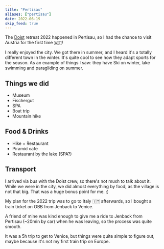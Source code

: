 ```yaml
---
title: "Pertisau"
aliases: ["pertisau"]
date: 2022-06-19
skip_feed: true
---
```


The [Doist](/doist) retreat 2022 happened in Pertisau, so I had the chance to
visit Austria for the first time 🇦🇹!

I really enjoyed the city. We got there in summer, and I heard it's a totally
different town in the winter. It's quite cool to see how they adapt sports for
the season. As an example of things I saw: they have Ski on winter, lake
swimming and paragliding on summer.

## Things we did

- Museum
- Fischergut
- SPA
- Boat trip
- Mountain hike

## Food & Drinks

- Hike + Restaurant
- Piramid cafe
- Restaurant by the lake (SPA?)

## Transport

I arrived via bus with the Doist crew, so there's not muxh to talk about it.
While we were in the city, we did almost everything by food, as the village is
not that big. That was a huge bonus point for me. :)

My plan for the 2022 trip was to go to Italy 🇮🇹 afterwards, so I bought a
train ticket on OBB from Jenback to Venice.

A friend of mine was kind enough to give me a ride to Jenback from Pertisau
(~20min by car) when he was leaving, so the process was quite smooth.

It was a 5h trip to get to Venice, but things were quite simple to figure out,
maybe because it's not my first train trip on Europe.
